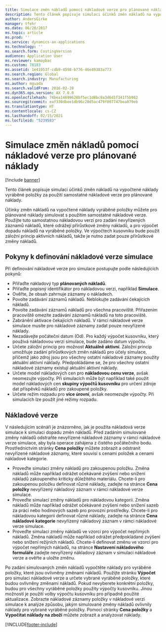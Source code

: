 ```yaml
---
title: Simulace změn nákladů pomocí nákladové verze pro plánované náklady
description: Tento článek popisuje simulaci účinků změn nákladů na vypočtené náklady vyráběné položky za použití samostatné nákladové verze pro plánované náklady.
author: AndersGirke
manager: tfehr
ms.date: 06/20/2017
ms.topic: article
ms.prod: ''
ms.service: dynamics-ax-applications
ms.technology: ''
ms.search.form: CostingVersion
audience: Application User
ms.reviewer: kamaybac
ms.custom: 78183
ms.assetid: 1e41953f-cdb9-4598-b776-46e49383a773
ms.search.region: Global
ms.search.industry: Manufacturing
ms.author: mguada
ms.search.validFrom: 2016-02-28
ms.dyn365.ops.version: AX 7.0.0
ms.openlocfilehash: 74bea14699628bf5ec1d8bc8a3d6d1f341f5b982
ms.sourcegitcommit: eaf330dbee1db96c20d5ac479f007747bea079eb
ms.translationtype: HT
ms.contentlocale: cs-CZ
ms.lasthandoff: 02/15/2021
ms.locfileid: "5239583"
---
```

# <a name="simulate-cost-changes-by-using-a-costing-version-for-planned-costs"></a>Simulace změn nákladů pomocí nákladové verze pro plánované náklady

[!include [banner](../includes/banner.md)]

Tento článek popisuje simulaci účinků změn nákladů na vypočtené náklady vyráběné položky za použití samostatné nákladové verze pro plánované náklady.

Účinky změn nákladů na vypočtené náklady vyráběné položky můžete pro plánované náklady simulovat s použitím samostatné nákladové verze. Použijte tuto samostatnou nákladovou verzi pro zadání nevyřízených záznamů nákladů, které odrážejí přírůstkové změny nákladů, a pro výpočet dopadu nákladů na vyráběné položky. Ve výpočtech kusovníku bude použit záložní princip aktivních nákladů, takže je nutno zadat pouze přírůstkové změny nákladů.

## <a name="guidelines-for-defining-the-simulation-costing-version"></a>Pokyny k definování nákladové verze simulace
Při definování nákladové verze pro simulace postupujte podle následujících pokynů:

-   Přiřaďte nákladový typ **plánovaných nákladů**.
-   Přiřaďte popisný identifikátor pro nákladovou verzi, například **Simulace**.
-   Ověřte, že obsah zahrnuje záznamy o nákladech.
-   Povolte zadávání záznamů nákladů. Neblokujte zadávání čekajících nákladů.
-   Povolte zadávání záznamů nákladů pro všechna pracoviště. Přiřazením pracoviště omezíte zadávání záznamů nákladů na toto pracoviště.
-   Zabránění aktivace čekajících nákladů. V rámci nákladové verze simulace musíte pro nákladové záznamy zadat pouze nevyřízené náklady.
-   Nezadávejte počáteční datum (Od). Pro každý výpočet kusovníku, který používá nákladovou verzi simulace, bude zadáno datum výpočtu.
-   Určete záložní princip pro možnost **Aktuálně aktivní**. Záložní princip umožňuje zadání přírůstkových změn nákladů pro účely simulace, přičemž jako zdroj jsou pro všechny ostatní nákladové záznamy použity aktuální aktivní náklady. Předpokládáme se, že pro všechny ostatní nákladové záznamy existují aktuální aktivní náklady.
-   Určete model nákladových cen pro **nákladovou cenu verze**, avšak neomezujte výpočty. Při simulacích může být například také použit model nákladových cen **skupiny výpočtů kusovníku** pro určení zdroje dat příspěvků nákladů pro zakoupené položky.
-   Určete režim rozpadu pro **více úrovní**, avšak neomezujte výpočty. Při simulacích lze použít jiné režimy rozpadu.

## <a name="costing-versions"></a>Nákladové verze
V následujícím scénáři je znázorněno, jak je použita nákladová verze simulace k simulaci dopadu změn nákladů. Před zadáním simulované změny nákladů odstraňte nevyřízené nákladové záznamy v rámci nákladové verze simulace, aby byla operace zahájena z čistého počátečního bodu. Prostřednictvím stránky **Cena položky** můžete zobrazit a odstranit nevyřízené nákladové záznamy, které souvisí s cenami položek a cenami nákladové kategorie.

-   Proveďte simulaci změny nákladů pro zakoupenou položku. Změna nákladů může například odrážet očekávané zvýšení nebo snížení nákladů zakoupeného kriticky důležitého materiálu. Chcete-li pro zakoupenou položku definovat různé náklady, zadejte na stránce **Cena položky** nevyřízený nákladový záznam v rámci nákladové verze simulace.
-   Proveďte simulaci změny nákladů pro nákladovou kategorii. Změna nákladů může například odrážet očekávané zvýšení nebo snížení sazeb za práci nebo hodinových sazeb pro provozní prostředky. Chcete-li pro nákladovou kategorii definovat různé náklady, zadejte na stránce **Cena nákladové kategorie** nevyřízený nákladový záznam v rámci nákladové verze simulace.
-   Proveďte simulaci změny nákladů ve vzorci pro výpočet nepřímých nákladů. Změna nákladů může například odrážet předpokládané zvýšení nebo snížení režijních nákladů. Chcete-li definovat změnu ve vzorci pro výpočet nepřímých nákladů, na stránce **Nastavení nákladového formuláře** zadejte nevyřízený nákladový záznam v simulaci nákladové verze a ověřte a uložte změnu.

Po zadání simulovaných změn nákladů vypočtěte náklady pro vyráběné položky, které jsou ovlivněny změnami nákladů. Použijte stránku **Výpočet** pro simulaci nákladové verze a určete vybrané vyráběné položky, které budou ovlivněny změnami nákladů. Pokud nevyberete konkrétní položky, budou pro všechny vyráběné položky použity výpočty kusovníku. Jinou možností je použití volby výpočtu kusovníku pro případně použité aktualizace. Zobrazte nákladové záznamy položky v nákladové verzi simulace k analýze způsobu, jakým simulované změny nákladů ovlivnily náklady pro vybrané vyráběné položky. Pomocí stránky **Cena položky** a **Vypočítat náklady na zboží** můžete zobrazit a analyzovat náklady.





[!INCLUDE[footer-include](../../includes/footer-banner.md)]